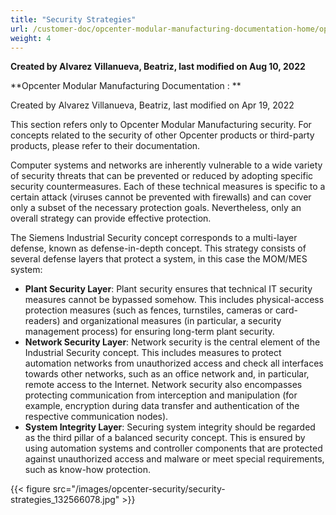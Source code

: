 ```yaml
---
title: "Security Strategies"
url: /customer-doc/opcenter-modular-manufacturing-documentation-home/opcenter-modular-manufacturing-security-concept/security-strategies/
weight: 4
---
```


**Created by Alvarez Villanueva, Beatriz, last modified on Aug 10, 2022**

**Opcenter Modular Manufacturing Documentation : ** 

Created by Alvarez Villanueva, Beatriz, last modified on Apr 19, 2022 

This section refers only to Opcenter Modular Manufacturing security. For concepts related to the security of other Opcenter products or third-party products, please refer to their documentation.

Computer systems and networks are inherently vulnerable to a wide variety of security threats that can be prevented or reduced by adopting specific security countermeasures. Each of these technical measures is specific to a certain attack (viruses cannot be prevented with firewalls) and can cover only a subset of the necessary protection goals. Nevertheless, only an overall strategy can provide effective protection.

The Siemens Industrial Security concept corresponds to a multi-layer defense, known as defense-in-depth concept. This strategy consists of several defense layers that protect a system, in this case the MOM/MES system:

- **Plant Security Layer**: Plant security ensures that technical IT security measures cannot be bypassed somehow. This includes physical-access protection measures (such as fences, turnstiles, cameras or card-readers) and organizational measures (in particular, a security management process) for ensuring long-term plant security.
- **Network Security Layer**: Network security is the central element of the Industrial Security concept. This includes measures to protect automation networks from unauthorized access and check all interfaces towards other networks, such as an office network and, in particular, remote access to the Internet. Network security also encompasses protecting communication from interception and manipulation (for example, encryption during data transfer and authentication of the respective communication nodes).
- **System Integrity Layer**: Securing system integrity should be regarded as the third pillar of a balanced security concept. This is ensured by using automation systems and controller components that are protected against unauthorized access and malware or meet special requirements, such as know-how protection.


{{< figure src="/images/opcenter-security/security-strategies_132566078.jpg" >}}



<!-- ## **Attachments:**
![](security-strategies\_132566078.003.png) [DefenseDeep.jpg](C:\Users\anil.birajdar\Desktop\confl\ModMOM\attachments\132566078\136282373.jpg) (image/jpeg)  -->
